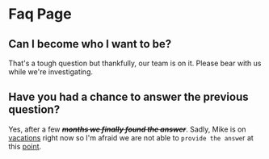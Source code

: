 # Faq Page

## Can I become who I want to be?

That's a tough question but thankfully, our team is on it. Please bear with us while we're investigating.

## Have you had a chance to answer the previous question?

Yes, after a few ~~_**months we finally found the answer**_~~. Sadly, Mike is on [vacations](../api-page.md#get-cakes) right now so I'm afraid we are not able to `provide the answe`r at this [point](http://www.test.com).



